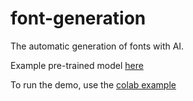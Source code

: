 # font-generation
The automatic generation of fonts with AI.

Example pre-trained model [here](https://drive.google.com/file/d/1L7w7VGsI0c0CmwuU3xyd5Om5RNbw2Eec/view?usp=sharing)

To run the demo, use the [colab example](https://colab.research.google.com/drive/12sNpDEXu9m0rF81UrtHvgBzO7BUDyjO3?usp=sharing)
